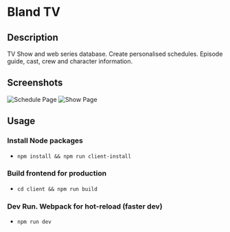  # Bland TV
 
## Description
TV Show and web series database.
Create personalised schedules. Episode guide, cast, crew and character information.

## Screenshots

![Schedule Page](https://i.ibb.co/FnJwsqB/Screen-Shot-2021-08-07-at-6-58-20-PM.png)
![Show Page](https://i.ibb.co/DpjPxRm/Screen-Shot-2021-08-07-at-6-57-48-PM.png)



## Usage

### Install Node packages
- `npm install && npm run client-install`

### Build frontend for production
- `cd client && npm run build`

### Dev Run. Webpack for hot-reload (faster dev)
- `npm run dev`




